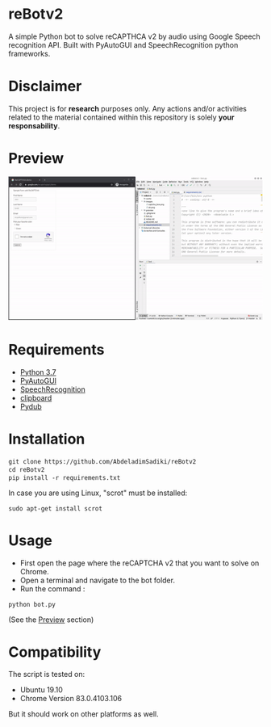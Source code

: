 reBotv2
=====
A simple Python bot to solve reCAPTHCA v2 by audio using Google Speech recognition API.
Built with PyAutoGUI and SpeechRecognition python frameworks.

Disclaimer
=====
This project is for **research** purposes only.
Any actions and/or activities related to the material contained within this repository is solely **your responsability**.

Preview
====
![alt Preview](./preview/preview.gif "Preview")

Requirements
====
* [Python 3.7](https://www.python.org/downloads/release/python-370/)
* [PyAutoGUI](https://github.com/asweigart/pyautogui)
* [SpeechRecognition](https://github.com/Uberi/speech_recognition)
* [clipboard](https://github.com/terryyin/clipboard)
* [Pydub](http://pydub.com/)

Installation
===
```shell script
git clone https://github.com/AbdeladimSadiki/reBotv2
cd reBotv2
pip install -r requirements.txt 
```
In case you are using Linux, "scrot" must be installed: 
```shell script
sudo apt-get install scrot
```

Usage
===
* First open the page where the reCAPTCHA v2 that you want to solve on Chrome.
* Open a terminal and navigate to the bot folder. 
* Run the command :
```shell script
python bot.py
```
(See the [Preview](#Preview) section)

Compatibility
===
The script is tested on: 
* Ubuntu 19.10
* Chrome Version 83.0.4103.106

But it should work on other platforms as well.
